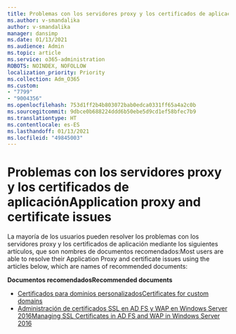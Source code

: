 ```yaml
---
title: Problemas con los servidores proxy y los certificados de aplicación
ms.author: v-smandalika
author: v-smandalika
manager: dansimp
ms.date: 01/13/2021
ms.audience: Admin
ms.topic: article
ms.service: o365-administration
ROBOTS: NOINDEX, NOFOLLOW
localization_priority: Priority
ms.collection: Adm_O365
ms.custom:
- "7799"
- "9004356"
ms.openlocfilehash: 753d1ff2b4b803072bab0edca0331ff65a4a2c0b
ms.sourcegitcommit: 9dbce0b688224ddd6b50ebe5d9cd1ef58bfec7b9
ms.translationtype: HT
ms.contentlocale: es-ES
ms.lasthandoff: 01/13/2021
ms.locfileid: "49845003"
---
```

# <a name="application-proxy-and-certificate-issues"></a><span data-ttu-id="5c9fd-102">Problemas con los servidores proxy y los certificados de aplicación</span><span class="sxs-lookup"><span data-stu-id="5c9fd-102">Application proxy and certificate issues</span></span>

<span data-ttu-id="5c9fd-103">La mayoría de los usuarios pueden resolver los problemas con los servidores proxy y los certificados de aplicación mediante los siguientes artículos, que son nombres de documentos recomendados:</span><span class="sxs-lookup"><span data-stu-id="5c9fd-103">Most users are able to resolve their Application Proxy and certificate issues using the articles below, which are names of recommended documents:</span></span>

<span data-ttu-id="5c9fd-104">**Documentos recomendados**</span><span class="sxs-lookup"><span data-stu-id="5c9fd-104">**Recommended documents**</span></span>

- [<span data-ttu-id="5c9fd-105">Certificados para dominios personalizados</span><span class="sxs-lookup"><span data-stu-id="5c9fd-105">Certificates for custom domains</span></span>](https://docs.microsoft.com/azure/active-directory/manage-apps/application-proxy-configure-custom-domain#certificates-for-custom-domains)
- [<span data-ttu-id="5c9fd-106">Administración de certificados SSL en AD FS y WAP en Windows Server 2016</span><span class="sxs-lookup"><span data-stu-id="5c9fd-106">Managing SSL Certificates in AD FS and WAP in Windows Server 2016</span></span>](https://docs.microsoft.com/windows-server/identity/ad-fs/operations/manage-ssl-certificates-ad-fs-wap)


